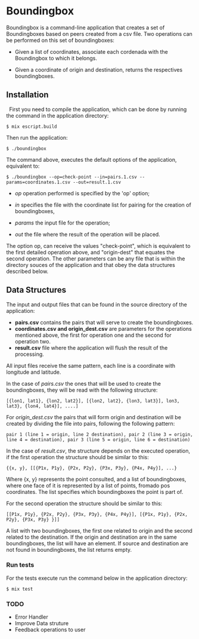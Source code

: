 # Boundingbox


Boundingbox is a command-line application that creates a set of Boundingboxes  based on peers created from a csv file. Two operations can be performed on this set of boundingboxes:

* Given a list of coordinates, associate each cordenada with the Boundingbox to which it belongs.

* Given a coordinate of origin and destination, returns the respectives boundingboxes.

## Installation
 
First you need to compile the application, which can be done by running the command in the application directory:

``````
$ mix escript.build
```````

Then run the application:

```````
$ ./boundingbox
````````

The command above, executes the default options of the application, equivalent to:

```````````
$ ./boundingbox --op=check-point --in=pairs.1.csv --params=coordinates.1.csv --out=result.1.csv
````````````

* _op_ operation performed is specified by the 'op' option;

* _in_ specifies the file with the coordinate list for pairing for the creation of boundingboxes,

* _params_ the input file for the operation;

* _out_ the file where the result of the operation will be placed.

The option op, can receive the values ​​"check-point", which is equivalent to the first detailed 
operation above, and "origin-dest" that equates the second operation. The other parameters can 
be any file that is within the directory souces of the application and that obey the data 
structures described below.

## Data Structures

The input and output files that can be found in the source directory of the application:

* **pairs.csv** contains the pairs that will serve to create the boundingboxes.
* **coordinates.csv and origin_dest.csv** are parameters for the operations mentioned above, the first for operation one and the second for operation two.
* **result.csv**  file where the application will flush the result of the processing.

All input files receive the same pattern, each line is a coordinate with longitude and latitude.

In the case of *pairs.csv* the ones that will be used to create the boundingboxes, they will be read with the following structure: 
```````````
[{lon1, lat1}, {lon2, lat2}], [{lon2, lat2}, {lon3, lat3}], lon3, lat3}, {lon4, lat4}], ....]
```````````

For *origin_dest.csv* the pairs that will form origin and destination will be created by dividing the file into pairs, following the following pattern:

````````````
pair 1 (line 1 = origin, line 2 destination), pair 2 (line 3 = origin, line 4 = destination), pair 3 (line 5 = origin, line 6 = destination)
````````````

In the case of *result.csv*, the structure depends on the executed operation, if the first operation the structure should be similar to this:

```````````
{{x, y}, [[{P1x, P1y}, {P2x, P2y}, {P3x, P3y}, {P4x, P4y}], ...}
````````````

Where {x, y} represents the point consulted, and a list of boundingboxes, where one face of it is represented by a list of points, fromado pos coordinates. The list specifies which boundingboxes the point is part of.

For the second operation the structure should be similar to this:

``````````````
[[P1x, P1y}, {P2x, P2y}, {P3x, P3y}, {P4x, P4y}], [{P1x, P1y}, {P2x, P2y}, {P3x, P3y} }]]
``````````````

A list with two boundingboxes, the first one related to origin and the second related to the destination. If the origin and destination are in the same boundingboxes, the list will have an element. If source and destination are not found in boundingboxes, the list returns empty.

### Run tests

For the tests execute run the command below in the application directory:

```````````
$ mix test
```````````

### TODO 

* Error Handler
* Improve Data struture
* Feedback operations to user  